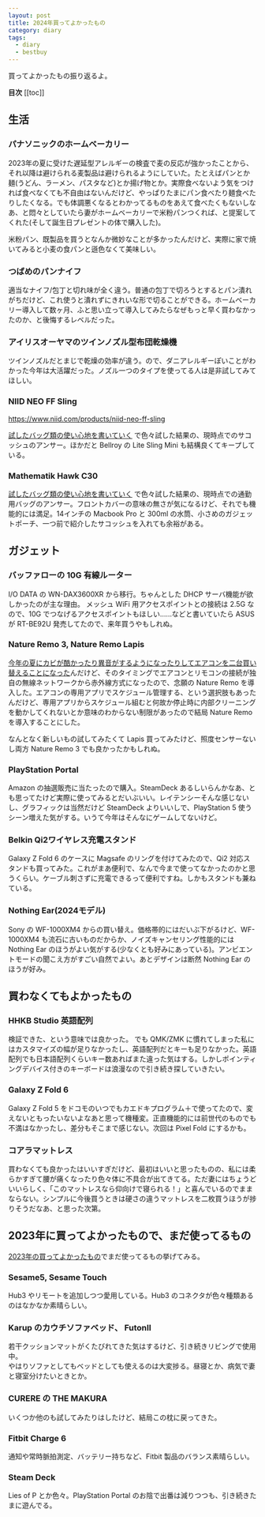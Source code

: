 ```yaml
---
layout: post
title: 2024年買ってよかったもの
category: diary
tags:
  - diary
  - bestbuy
---
```



買ってよかったもの振り返るよ。

**目次**
[[toc]]

## 生活

### パナソニックのホームベーカリー

<VPAmazonGoods
  :detail='{"title":"パナソニック ホームベーカリー パン焼き器 餅つき機 1斤 41メニュー おうち乃が美対応 レシピブック付き ホワイト SD-MT4-W","maker":"パナソニック(Panasonic)","asin":"B097RFZ2C7","imageUrl":"https://m.media-amazon.com/images/I/61po69brJ5S._AC_SY879_.jpg"}' />

2023年の夏に受けた遅延型アレルギーの検査で麦の反応が強かったことから、それ以降は避けられる麦製品は避けられるようにしていた。たとえばパンとか麺(うどん、ラーメン、パスタなど)とか揚げ物とか。実際食べないよう気をつければ食べなくても不自由はないんだけど、やっぱりたまにパン食べたり麺食べたりしたくなる。でも体調悪くなるとわかってるものをあえて食べたくもないしなあ、と悶々としていたら妻がホームベーカリーで米粉パンつくれば、と提案してくれた(そして誕生日プレゼントの体で購入した)。

米粉パン、既製品を買うとなんか微妙なことが多かったんだけど、実際に家で焼いてみると小麦の食パンと遜色なくて美味しい。

### つばめのパンナイフ

<VPAmazonGoods
  :detail='{"title":"cotta パン切り包丁 つばめのパンナイフ","maker":"cotta","asin":"B08QH8MS2G","imageUrl":"https://m.media-amazon.com/images/I/21ENZLvWGNL._AC_.jpg"}' />

適当なナイフ/包丁と切れ味が全く違う。普通の包丁で切ろうとするとパン潰れがちだけど、これ使うと潰れずにきれいな形で切ることができる。ホームベーカリー導入して数ヶ月、ふと思い立って導入してみたらなぜもっと早く買わなかったのか、と後悔するレベルだった。

### アイリスオーヤマのツインノズル型布団乾燥機

<VPAmazonGoods
  :detail='{"title":"アイリスオーヤマ(IRIS OHYAMA) ふとん乾燥機 ハイパワーツインノズル 新生活 KFK-402-W ホワイト","maker":"IRIS OHYAMA(アイリスオーヤマ)","asin":"B0CKYPSMWF","imageUrl":"https://m.media-amazon.com/images/I/41SehxptOmL._AC_SX679_.jpg"}'/>

ツインノズルだとまじで乾燥の効率が違う。ので、ダニアレルギーぽいことがわかった今年は大活躍だった。ノズル一つのタイプを使ってる人は是非試してみてほしい。

### NIID NEO FF Sling

https://www.niid.com/products/niid-neo-ff-sling

[試したバッグ類の使い心地を書いていく](/scraps/8/) で色々試した結果の、現時点でのサコッシュのアンサー。ほかだと Bellroy の Lite Sling Mini も結構良くてキープしている。

### Mathematik Hawk C30

<VPAmazonGoods
  :detail='{"title":"[fromseed] Hawk C30メッセンジャーバッグ ブラック ショルダーバッグ メンズ 斜めがけ RFID SAFE","maker":"fromseed","asin":"B0DGT7X51Z","imageUrl":"https://m.media-amazon.com/images/I/51X4lDd5FrL._AC_SX679_.jpg"}' />

[試したバッグ類の使い心地を書いていく](/scraps/8/) で色々試した結果の、現時点での通勤用バッグのアンサー。フロントカバーの意味の無さが気になるけど、それでも機能的には満足。14インチの Macbook Pro と 300ml の水筒、小さめのガジェットポーチ、一つ前で紹介したサコッシュを入れても余裕がある。


## ガジェット

### バッファローの 10G 有線ルーター

<VPAmazonGoods
  :detail='{"title":"Buffalo VR-U500Xシリーズ VR-U500X ブラック","maker":"バッファロー","asin":"B0CJY9FF5P","imageUrl":"https://m.media-amazon.com/images/I/41kjfedoJyL._AC_SX679_.jpg"}' />

I/O DATA の WN-DAX3600XR から移行。ちゃんとした DHCP サーバ機能が欲しかったのが主な理由。
メッシュ WiFi 用アクセスポイントとの接続は 2.5G なので、10G でつなげるアクセスポイントもほしい……などと書いていたら ASUS が RT-BE92U 発売してたので、来年買うやもしれぬ。


### Nature Remo 3, Nature Remo Lapis

<VPAmazonGoods
  :detail='{"title":"Nature Remo 3 ネイチャーリモ スマートリモコン 温湿度/照度/人感センサー搭載 スマートロック対応 アレクサ/Google Home/Siri対応 Remo-1W3","maker":"Nature Remo","asin":"B08BLSLWH4","imageUrl":"https://m.media-amazon.com/images/I/51S+Y2AL8VL._AC_SX679_.jpg"}'/>

<VPAmazonGoods
  :detail='{"title":"Nature Remo Lapis ネイチャーリモ スマートリモコン 温湿度センサー搭載 エアコンの節電を快適に アレクサ/Google Home/Siri対応 Remo-2W3","maker":"Nature Remo","asin":"B0D3TSNWBG","imageUrl":"https://m.media-amazon.com/images/I/516vwX8BLEL._AC_SX679_.jpg"}'/>

[今年の夏にカビが酷かったり異音がするようになったりしてエアコンを二台買い替えることになった](/2024/09/03/7to8-wrapup/)んだけど、そのタイミングでエアコンとリモコンの接続が独自の無線ネットワークから赤外線方式になったので、念願の Nature Remo を導入した。エアコンの専用アプリでスケジュール管理する、という選択肢もあったんだけど、専用アプリからスケジュール組むと何故か停止時に内部クリーニングを動かしてくれないとか意味のわからない制限があったので結局 Nature Remo を導入することにした。

なんとなく新しいもの試してみたくて Lapis 買ってみたけど、照度センサーないし両方 Nature Remo 3 でも良かったかもしれぬ。

### PlayStation Portal

<VPAmazonGoods
  :detail='{"title":"【純正品】PlayStation Portal リモートプレーヤー(CFIJ-18000)","asin":"B0CJT1NHWD","imageUrl":"https://m.media-amazon.com/images/I/61M+e7jMytL._AC_SX679_.jpg", maker:"ソニー・インタラクティブエンタテインメント"}'/>

Amazon の抽選販売に当たったので購入。SteamDeck あるしいらんかなあ、とも思ってたけど実際に使ってみるとだいぶいい。レイテンシーそんな感じないし、グラフィックは当然だけど SteamDeck よりいいしで、PlayStation 5 使うシーン増えた気がする。いうて今年はそんなにゲームしてないけど。

### Belkin Qi2ワイヤレス充電スタンド

<VPAmazonGoods
  :detail='{"title":"Belkin Qi2ワイヤレス充電スタンド Qi2/MagSafe対応 Qi2公式認証 iPhone 16/15/14/13/12/Qi2対応スマートフォン(最大15W高速充電) スタンド&パッド切り替え 角度調整 コンパクト 持ち運び iOSスタンバイモード対応 USB-Cケーブル付属(1.5m) AC電源アダプタの付属なし ブラック WIA008btBK","maker":"Belkin","asin":"B0CRXSZ143","imageUrl":"https://m.media-amazon.com/images/I/61v7aIS97RL._AC_SX679_.jpg"}' />

Galaxy Z Fold 6 のケースに Magsafe のリングを付けてみたので、Qi2 対応スタンドも買ってみた。これがまあ便利で、なんで今まで使ってなかったのかと思うくらい。ケーブル刺さずに充電できるって便利ですね。しかもスタンドも兼ねている。


### Nothing Ear(2024モデル)

<VPAmazonGoods
  :detail='{"title":"【VGP 2025 金賞】Nothing ワイヤレスイヤホン NOTHING Ear ノイズキャンセリング/ChatGPT対応/Bluetooth / 最大40.5時間使用可能 / 軽量/外音取り込み/ハイレゾ対応 (ホワイト)","maker":"ナッシング(Nothing)","asin":"B0CXPSBKVR","imageUrl":"https://m.media-amazon.com/images/I/61zbdfSf6BL._AC_SX679_.jpg"}' />

Sony の WF-1000XM4 からの買い替え。価格帯的にはだいぶ下がるけど、WF-1000XM4 も流石に古いものだからか、ノイズキャンセリング性能的には Nothing Ear のほうがよい気がする(少なくとも好みにあっている)。アンビエントモードの聞こえ方がすごい自然でよい。あとデザインは断然 Nothing Ear のほうが好み。

## 買わなくてもよかったもの

### HHKB Studio 英語配列

検証できた、という意味では良かった。
でも QMK/ZMK に慣れてしまった私にはカスタマイズの幅が足りなかったし、英語配列だとキーも足りなかった。英語配列でも日本語配列くらいキー数あればまた違った気はする。しかしポインティングデバイス付きのキーボードは浪漫なので引き続き探していきたい。

### Galaxy Z Fold 6

Galaxy Z Fold 5 をドコモのいつでもカエドキプログラム＋で使ってたので、変えないともったいないよなあと思って機種変。正直機能的には前世代のものでも不満はなかったし、差分もそこまで感じない。次回は Pixel Fold にするかも。

### コアラマットレス

買わなくても良かったはいいすぎだけど、最初はいいと思ったものの、私には柔らかすぎて腰が痛くなったり色々体に不具合が出てきてる。ただ妻にはちょうどいいらしく、「このマットレスなら仰向けで寝られる！」と喜んでいるのでままならない。シンプルに今後買うときは硬さの違うマットレスを二枚買うほうが捗りそうだなあ、と思った次第。


## 2023年に買ってよかったもので、まだ使ってるもの

[2023年の買ってよかったもの](/2023/12/24/bestbuy2023/)でまだ使ってるもの挙げてみる。

### Sesame5, Sesame Touch

Hub3 やリモートを追加しつつ愛用している。Hub3 のコネクタが色々種類あるのはなかなか素晴らしい。

### Karup のカウチソファベッド、 FutonII

若干クッションマットがくたびれてきた気はするけど、引き続きリビングで使用中。  
やはりソファとしてもベッドとしても使えるのは大変捗る。昼寝とか、病気で妻と寝室分けたいときとか。

### CURERE の THE MAKURA

いくつか他のも試してみたりはしたけど、結局この枕に戻ってきた。

### Fitbit Charge 6

通知や常時脈拍測定、バッテリー持ちなど、Fitbit 製品のバランス素晴らしい。

### Steam Deck

Lies of P とか色々。PlayStation Portal のお陰で出番は減りつつも、引き続きたまに遊んでる。

